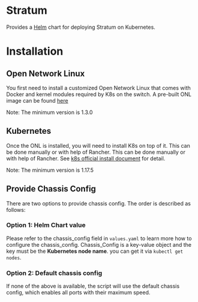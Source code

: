 # Stratum

Provides a [Helm](https://helm.sh) chart for deploying Stratum on Kubernetes.

# Installation

## Open Network Linux
You first need to install a customized Open Network Linux that comes with Docker and kernel modules required by K8s on the switch.
A pre-built ONL image can be found [here](https://github.com/opennetworkinglab/OpenNetworkLinux/releases)

Note: The minimum version is 1.3.0

## Kubernetes

Once the ONL is installed, you will need to install K8s on top of it. This can be done manually or with help of Rancher.
This can be done manually or with help of Rancher. See [k8s official install document](https://kubernetes.io/docs/setup/production-environment/) for detail.

Note: The minimum version is 1.17.5

## Provide Chassis Config

There are two options to provide chassis config. The order is described as follows:

### Option 1: Helm Chart value

Please refer to the chassis_config field in `values.yaml` to learn more how to configure the chassis_config.
Chassis_Config is a key-value object and the key must be the **Kubernetes node name**. you can get it via `kubectl get nodes`.


### Option 2: Default chassis config

If none of the above is available, the script will use the default chassis config, which enables all ports with their maximum speed.
